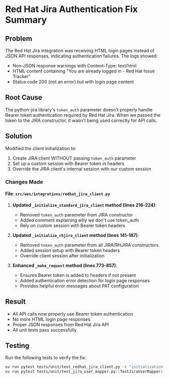 # Red Hat Jira Authentication Fix Summary

## Problem
The Red Hat Jira integration was receiving HTML login pages instead of JSON API responses, indicating authentication failures. The logs showed:
- Non-JSON response warnings with Content-Type: text/html
- HTML content containing "You are already logged in - Red Hat Issue Tracker"
- Status code 200 (not an error) but with login page content

## Root Cause
The python-jira library's `token_auth` parameter doesn't properly handle Bearer token authentication required by Red Hat Jira. When we passed the token to the JIRA constructor, it wasn't being used correctly for API calls.

## Solution
Modified the client initialization to:
1. Create JIRA client WITHOUT passing `token_auth` parameter
2. Set up a custom session with Bearer token in headers
3. Override the JIRA client's internal session with our custom session

### Changes Made

#### File: `src/wes/integrations/redhat_jira_client.py`

1. **Updated `_initialize_standard_jira_client` method (lines 216-224)**:
   - Removed `token_auth` parameter from JIRA constructor
   - Added comment explaining why we don't use token_auth
   - Rely on custom session with Bearer token headers

2. **Updated `_initialize_rhjira_client` method (lines 141-187)**:
   - Removed `token_auth` parameter from all JIRA/RHJIRA constructors
   - Added session setup with Bearer token headers
   - Override client session after initialization

3. **Enhanced `_make_request` method (lines 773-857)**:
   - Ensures Bearer token is added to headers if not present
   - Added authentication error detection for login page responses
   - Provides helpful error messages about PAT configuration

## Result
- All API calls now properly use Bearer token authentication
- No more HTML login page responses
- Proper JSON responses from Red Hat Jira API
- All unit tests pass successfully

## Testing
Run the following tests to verify the fix:
```bash
uv run pytest tests/unit/test_redhat_jira_client.py -k "initialization or authentication" -xvs
uv run pytest tests/unit/test_jira_user_mapper.py::TestJiraUserMapper::test_search_redhat_user_with_correct_endpoint -xvs
```